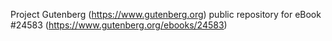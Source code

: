 Project Gutenberg (https://www.gutenberg.org) public repository for eBook #24583 (https://www.gutenberg.org/ebooks/24583)
